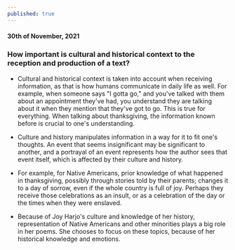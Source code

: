 ```yaml
---
published: true
---
```

#### 30th of November, 2021

### How important is cultural and historical context to the reception and production of a text?

- Cultural and historical context is taken into account when receiving information, as that is how humans communicate in daily life as well. For example, when someone says "I gotta go," and you've talked with them about an appointment they've had, you understand they are talking about it when they mention that they've got to go. This is true for everything. When talking about thanksgiving, the information known before is crucial to one's understanding.
 
- Culture and history manipulates information in a way for it to fit one's thoughts. An event that seems insignificant may be significant to another, and a portrayal of an event represents how the author sees that event itself, which is affected by their culture and history.

- For example, for Native Americans, prior knowledge of what happened in thanksgiving, possibly through stories told by their parents; changes it to a day of sorrow, even if the whole country is full of joy. Perhaps they receive those celebrations as an insult, or as a celebration of the day or the times when they were enslaved.

- Because of Joy Harjo's culture and knowledge of her history, representation of Native Americans and other minorities plays a big role in her poems. She chooses to focus on these topics, because of her historical knowledge and emotions. 